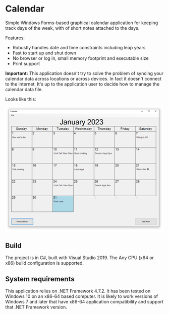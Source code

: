 # Calendar
Simple Windows Forms-based graphical calendar application for keeping track days of the week, with of short notes attached to the days.

Features:
* Robustly handles date and time constraints including leap years
* Fast to start up and shut down
* No browser or log in, small memory footprint and executable size
* Print support

**Important:** This application doesn't try to solve the problem of syncing your calendar data across locations or across devices. In fact it doesn't connect to the internet. It's up to the application user to decide how to manage the calendar data file.

Looks like this:

![Image](https://raw.githubusercontent.com/clandrew/calendar/main/Images/Screenshot.PNG "Image")

## Build
The project is in C#, built with Visual Studio 2019. The Any CPU (x64 or x86) build configuration is supported.

## System requirements
This application relies on .NET Framework 4.7.2. It has been tested on Windows 10 on an x86-64 based computer. It is likely to work versions of Windows 7 and later that have x86-64 application compatibility and support that .NET Framework version.
